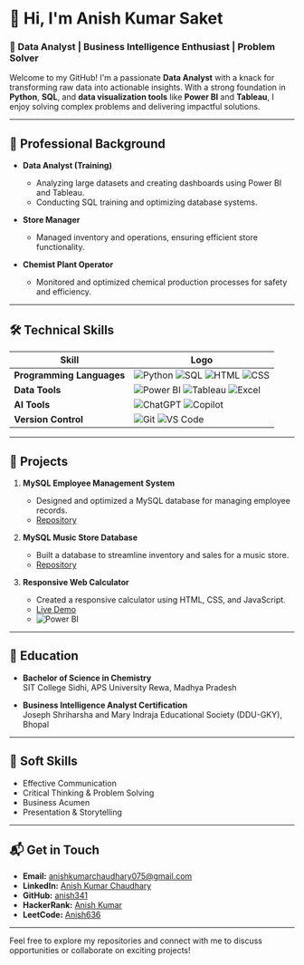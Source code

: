 # 👋 Hi, I'm Anish Kumar Saket

### 🌟 Data Analyst | Business Intelligence Enthusiast | Problem Solver  

Welcome to my GitHub! I'm a passionate **Data Analyst** with a knack for transforming raw data into actionable insights. With a strong foundation in **Python**, **SQL**, and **data visualization tools** like **Power BI** and **Tableau**, I enjoy solving complex problems and delivering impactful solutions.

---

## 💼 **Professional Background**

- **Data Analyst (Training)**  
  - Analyzing large datasets and creating dashboards using Power BI and Tableau.  
  - Conducting SQL training and optimizing database systems.  

- **Store Manager**  
  - Managed inventory and operations, ensuring efficient store functionality.  

- **Chemist Plant Operator**  
  - Monitored and optimized chemical production processes for safety and efficiency.

---

## 🛠️ **Technical Skills**

| Skill | Logo |
|-------|------|
|**Programming Languages** | ![Python](https://img.shields.io/badge/Python-3776AB?style=for-the-badge&logo=python&logoColor=white) ![SQL](https://img.shields.io/badge/MySQL-4479A1?style=for-the-badge&logo=mysql&logoColor=white) ![HTML](https://img.shields.io/badge/HTML-E34F26?style=for-the-badge&logo=html5&logoColor=white) ![CSS](https://img.shields.io/badge/CSS-1572B6?style=for-the-badge&logo=css3&logoColor=white) |
| **Data Tools** | ![Power BI](https://img.shields.io/badge/Power%20BI-F2C811?style=for-the-badge&logo=power-bi&logoColor=black) ![Tableau](https://img.shields.io/badge/Tableau-E97627?style=for-the-badge&logo=tableau&logoColor=white) ![Excel](https://img.shields.io/badge/Microsoft%20Excel-217346?style=for-the-badge&logo=microsoft-excel&logoColor=white) |
| **AI Tools** | ![ChatGPT](https://img.shields.io/badge/ChatGPT-00A86B?style=for-the-badge&logo=openai&logoColor=white) ![Copilot](https://img.shields.io/badge/Copilot-4A90E2?style=for-the-badge&logo=github&logoColor=white) |
| **Version Control** | ![Git](https://img.shields.io/badge/Git-F05032?style=for-the-badge&logo=git&logoColor=white) ![VS Code](https://img.shields.io/badge/VS%20Code-007ACC?style=for-the-badge&logo=visual-studio-code&logoColor=white) |

---

## 📂 **Projects**

1. **MySQL Employee Management System**  
   - Designed and optimized a MySQL database for managing employee records.  
   - [Repository](https://github.com/anish341/Mysql-employee_query.git)

2. **MySQL Music Store Database**  
   - Built a database to streamline inventory and sales for a music store.  
   - [Repository](https://github.com/anish341/mysql_music_store.git)

3. **Responsive Web Calculator**  
   - Created a responsive calculator using HTML, CSS, and JavaScript.  
   - [Live Demo](https://anish341.github.io/Calculator-Project/)
   - ![Power BI](https://img.shields.io/badge/Power%20BI-F2C811?style=for-the-badge&logo=power-bi&logoColor=black)

---

## 🌱 **Education**

- **Bachelor of Science in Chemistry**  
  SIT College Sidhi, APS University Rewa, Madhya Pradesh  

- **Business Intelligence Analyst Certification**  
  Joseph Shriharsha and Mary Indraja Educational Society (DDU-GKY), Bhopal  

---

## 🌟 **Soft Skills**

- Effective Communication  
- Critical Thinking & Problem Solving  
- Business Acumen  
- Presentation & Storytelling  

---

## 📬 **Get in Touch**

- **Email:** [anishkumarchaudhary075@gmail.com](mailto:anishkumarchaudhary075@gmail.com)  
- **LinkedIn:** [Anish Kumar Chaudhary](https://www.linkedin.com/in/anish-kumar-chaudhary-6ba828338/)  
- **GitHub:** [anish341](https://github.com/anish341)  
- **HackerRank:** [Anish Kumar](https://www.hackerrank.com/profile/anishkumarchaud1)  
- **LeetCode:** [Anish636](https://leetcode.com/u/Anish636/)  

---

Feel free to explore my repositories and connect with me to discuss opportunities or collaborate on exciting projects!
